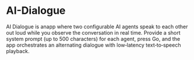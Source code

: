 # AI-Dialogue
AI Dialogue is anapp where two configurable AI agents speak to each other out loud while you observe the conversation in real time. Provide a short system prompt (up to 500 characters) for each agent, press Go, and the app orchestrates an alternating dialogue with low‑latency text‑to‑speech playback.
